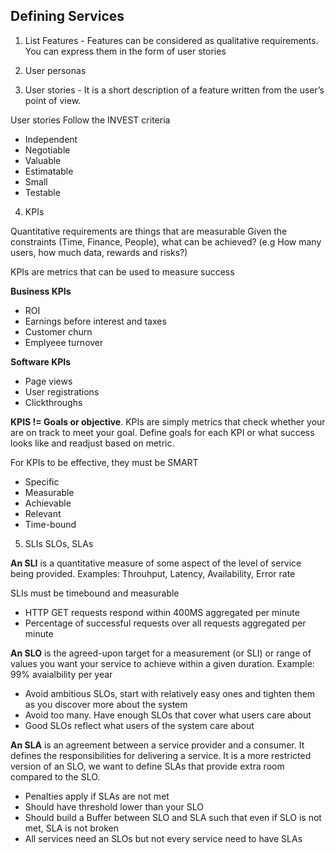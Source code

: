 ## Defining Services

1. List Features - Features can be considered as qualitative requirements. You can express them in the form of user stories

2. User personas

3. User stories - It is a short description of a feature written from the user’s point of view.

User stories Follow the INVEST criteria
- Independent
- Negotiable
- Valuable
- Estimatable
- Small 
- Testable

4. KPIs

Quantitative requirements are things that are measurable Given the constraints (Time, Finance, People), what can be achieved? (e.g How many users, how much data, rewards and risks?)

KPIs are metrics that can be used to measure success

**Business KPIs**
- ROI
- Earnings before interest and taxes
- Customer churn
- Emplyeee turnover

**Software KPIs**
- Page views
- User registrations
- Clickthroughs

**KPIS != Goals or objective**. KPIs are simply metrics that check whether your are on track to meet your goal.
Define goals for each KPI or what success looks like and readjust based on metric.

For KPIs to be effective, they must be SMART
- Specific
- Measurable
- Achievable
- Relevant
- Time-bound

5. SLIs SLOs, SLAs

**An SLI** is a quantitative measure of some aspect of the level of service being provided. Examples: Throuhput, Latency, Availability, Error rate

SLIs must be timebound and measurable
- HTTP GET requests respond within 400MS aggregated per minute
- Percentage of successful requests over all requests aggregated per minute

**An SLO** is the agreed-upon target for a measurement (or SLI) or range of values you want your service to achieve within a given duration. Example: 99% avaialbility per year

- Avoid ambitious SLOs, start with relatively easy ones and tighten them as you discover more about the system
- Avoid too many. Have enough SLOs that cover what users care about
- Good SLOs reflect what users of the system care about

**An SLA** is an agreement between a service provider and a consumer. It defines the responsibilities for delivering a service. It is a more restricted version of an SLO, we want to define SLAs that provide extra room compared to the SLO.

- Penalties apply if SLAs are not met
- Should have threshold lower than your SLO
- Should build a Buffer between SLO and SLA such that even if SLO is not met, SLA is not broken
- All services need an SLOs but not every service need to have SLAs
